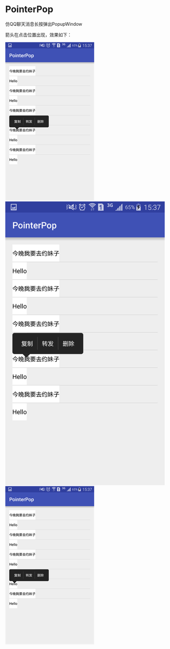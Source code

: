 # PointerPop
仿QQ聊天消息长按弹出PopupWindow


箭头在点击位置出现，效果如下：

![image](https://github.com/ArcherLucky/PointerPop/blob/master/image/image1.png?raw=true)![image](https://github.com/ArcherLucky/PointerPop/blob/master/image/image2.png?raw=true)![image](https://github.com/ArcherLucky/PointerPop/blob/master/image/image3.png?raw=true)

    
